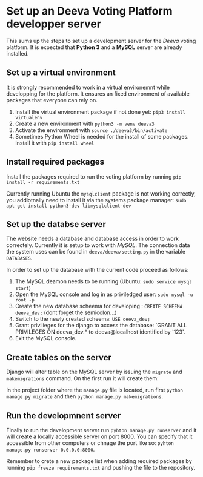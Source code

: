 # Set up an Deeva Voting Platform developper server

This sums up the steps to set up a development server for the *Deeva* voting platform. It is expected that **Python 3** and a **MySQL** server are already installed.


## Set up a virtual environment

It is strongly recommended to work in a virtual environemnt while developping for the platform. It ensures an fixed environment of available packages that everyone can rely on.

1. Install the virtual environment package if not done yet: `pip3 install virtualenv`
1. Create a new environment with `python3 -m venv deeva3`
1. Activate the environment with `source ./deeva3/bin/activate`
1. Sometimes Python Wheel is needed for the install of some packages. Install it with `pip install wheel`


## Install required packages

Install the packages required to run the voting platform by running `pip install -r requirements.txt`

Currently running Ubuntu the `mysqlclient` package is not working correctly, you addiotnally need to install it via the systems package manager: `sudo apt-get install python3-dev libmysqlclient-dev`

## Set up the databse server

The website needs a database and database access in order to work correctely. Currently it is setup to work with *MySQL*. The connection data the system uses can be found in `deeva/deeva/setting.py` in the variable `DATABASES`.

In order to set up the database with the current code proceed as follows:

1. The MySQL deamon needs to be running (Ubuntu: `sudo service mysql start`)
1. Open the MySQL console and log in as priviledged user: `sudo mysql -u root -p`
1. Create the new database scheema for developing : `CREATE SCHEEMA deeva_dev;` (dont forget the semicolon...)
1. Switch to the newly created scheema: `USE deeva_dev;`
1. Grant privilieges for the django to access the database: `GRANT ALL PRIVILEGES ON deeva_dev.* to deeva@localhost identified by '123'.
1. Exit the MySQL console.

## Create tables on the server

Django will alter table on the MySQL server by issuing the `migrate` and `makemigrations` command. On the first run it will create them:

In the project folder where the `manage.py` file is located, run first `python manage.py migrate` and then `python manage.py makemigrations`.

## Run the developmnent server

Finally to run the development server run `pyhton manage.py runserver` and it will create a locally accessible server on port 8000. You can specify that it accessible from other computers or chnage the port like so: `pyhton manage.py runserver 0.0.0.0:8000`.

Remember to crete a new package list when adding required packages by running `pip freeze requirements.txt` and pushing the file to the repository.



